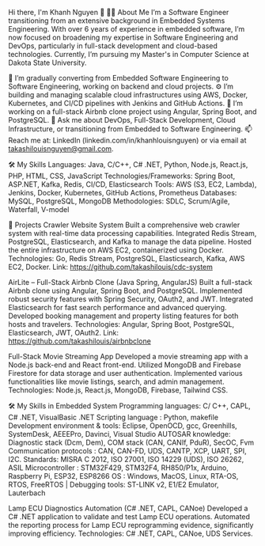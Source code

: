 Hi there, I'm Khanh Nguyen 👋
👨‍💻 About Me
I’m a Software Engineer transitioning from an extensive background in Embedded Systems Engineering. With over 6 years of experience in embedded software, I’m now focused on broadening my expertise in Software Engineering and DevOps, particularly in full-stack development and cloud-based technologies. Currently, I’m pursuing my Master's in Computer Science at Dakota State University.

🌱 I’m gradually converting from Embedded Software Engineering to Software Engineering, working on backend and cloud projects.
⚙️ I’m building and managing scalable cloud infrastructures using AWS, Docker, Kubernetes, and CI/CD pipelines with Jenkins and GitHub Actions.
🔭 I’m working on a full-stack Airbnb clone project using Angular, Spring Boot, and PostgreSQL.
💬 Ask me about DevOps, Full-Stack Development, Cloud Infrastructure, or transitioning from Embedded to Software Engineering.
📫 Reach me at: LinkedIn (linkedin.com/in/khanhlouisnguyen) or via email at takashilouisnguyen@gmail.com.

🛠️ My Skills
Languages: Java, C/C++, C# .NET, Python, Node.js, React.js, PHP, HTML, CSS, JavaScript
Technologies/Frameworks: Spring Boot, ASP.NET, Kafka, Redis, CI/CD, Elasticsearch
Tools: AWS (S3, EC2, Lambda), Jenkins, Docker, Kubernetes, GitHub Actions, Prometheus
Databases: MySQL, PostgreSQL, MongoDB
Methodologies: SDLC, Scrum/Agile, Waterfall, V-model

🚀 Projects
Crawler Website System
Built a comprehensive web crawler system with real-time data processing capabilities.
Integrated Redis Stream, PostgreSQL, Elasticsearch, and Kafka to manage the data pipeline.
Hosted the entire infrastructure on AWS EC2, containerized using Docker.
Technologies: Go, Redis Stream, PostgreSQL, Elasticsearch, Kafka, AWS EC2, Docker.
Link: https://github.com/takashilouis/cdc-system

AirLite – Full-Stack Airbnb Clone (Java Spring, AngularJS)
Built a full-stack Airbnb clone using Angular, Spring Boot, and PostgreSQL.
Implemented robust security features with Spring Security, OAuth2, and JWT.
Integrated Elasticsearch for fast search performance and advanced querying.
Developed booking management and property listing features for both hosts and travelers.
Technologies: Angular, Spring Boot, PostgreSQL, Elasticsearch, JWT, OAuth2.
Link: https://github.com/takashilouis/airbnbclone

Full-Stack Movie Streaming App
Developed a movie streaming app with a Node.js back-end and React front-end.
Utilized MongoDB and Firebase Firestore for data storage and user authentication.
Implemented various functionalities like movie listings, search, and admin management.
Technologies: Node.js, React.js, MongoDB, Firebase, Tailwind CSS.

🛠️ My Skills in Embedded System
Programming languages: C/ C++, CAPL, C# .NET, VisualBasic .NET
Scripting language : Python, makefile
Development environment & tools: Eclipse, OpenOCD, gcc, Greenhills, SystemDesk, AEEEPro, Davinci, Visual Studio 
AUTOSAR knowledge: Diagnostic stack (Dcm, Dem), COM stack (CAN, CANIf, PduR), SecOC, Fvm
Communication protocols : CAN, CAN-FD, UDS, CANTP, XCP, UART, SPI, I2C.
Standards: MISRA C 2012, ISO 27001, ISO 14229 (UDS), ISO 26262, ASIL
Microcontroller : STM32F429, STM32F4, RH850/P1x, Arduino, Raspberry Pi, ESP32, ESP8266
OS : Windows, MacOS, Linux, RTA-OS, RTOS, FreeRTOS | Debugging tools: ST-LINK v2, E1/E2 Emulator, Lauterbach

Lamp ECU Diagnostics Automation (C# .NET, CAPL, CANoe)
Developed a C# .NET application to validate and test Lamp ECU operations.
Automated the reporting process for Lamp ECU reprogramming evidence, significantly improving efficiency.
Technologies: C# .NET, CAPL, CANoe, UDS Services.
